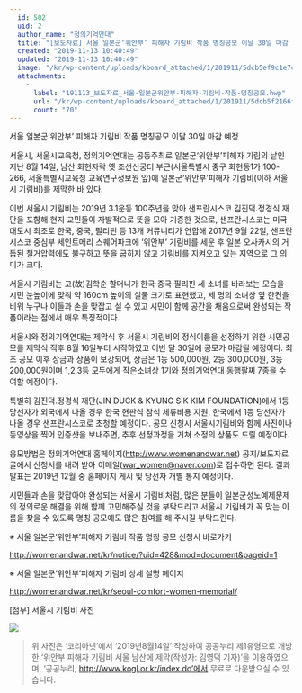 ```yaml
---
  id: 502
  uid: 2
  author_name: "정의기억연대"
  title: "[보도자료] 서울 일본군‘위안부’ 피해자 기림비 작품 명칭공모 이달 30일 마감 예정!"
  created: "2019-11-13 10:40:49"
  updated: "2019-11-13 10:40:49"
  image: "/kr/wp-content/uploads/kboard_attached/1/201911/5dcb5ef9c1e7c5228966.jpg"
  attachments: 
    - 
      label: "191113_보도자료_서울-일본군위안부-피해자-기림비-작품-명칭공모.hwp"
      url: "/kr/wp-content/uploads/kboard_attached/1/201911/5dcb5f2166f6a9663650.hwp"
      count: "70"
---
```

서울 일본군‘위안부’ 피해자 기림비 작품 명칭공모 이달 30일 마감 예정

 

서울시, 서울시교육청, 정의기억연대는 공동주최로 일본군‘위안부’피해자 기림의 날인 지난 8월 14일, 남산 회현자락 옛 조선신궁터 부근(서울특별시 중구 회현동1가 100-266, 서울특별시교육청 교육연구정보원 앞)에 일본군‘위안부’피해자 기림비(이하 서울시 기림비)를 제막한 바 있다. 

 

이번 서울시 기림비는 2019년 3.1운동 100주년을 맞아 샌프란시스코 김진덕.정경식 재단을 포함해 현지 교민들이 자발적으로 뜻을 모아 기증한 것으로, 샌프란시스코는 미국 대도시 최초로 한국, 중국, 필리핀 등 13개 커뮤니티가 연합해 2017년 9월 22일, 샌프란시스코 중심부 세인트메리 스퀘어파크에 ‘위안부’ 기림비를 세운 후 일본 오사카시의 거듭된 철거압력에도 불구하고 뜻을 굽히지 않고 기림비를 지켜오고 있는 지역으로 그 의미가 크다. 

 

서울시 기림비는 고(故)김학순 할머니가 한국·중국·필리핀 세 소녀를 바라보는 모습을 시민 눈높이에 맞춰 약 160cm 높이의 실물 크기로 표현했고, 세 명의 소녀상 옆 한켠을 비워 누구나 이들과 손을 맞잡고 설 수 있고 시민이 함께 공간을 채움으로써 완성되는 작품이라는 점에서 매우 특징적이다. 

 

서울시와 정의기억연대는 제막식 후 서울시 기림비의 정식이름을 선정하기 위한 시민공모를 제막식 직후 8월 16일부터 시작하였고 이번 달 30일에 공모가 마감될 예정이다. 최초 공모 이후 상금과 상품이 보강되어, 상금은 1등 500,000원, 2등 300,000원, 3등 200,000원이며 1,2,3등 모두에게 작은소녀상 1기와 정의기억연대 동행팔찌 7종을 수여할 예정이다. 

 

특별히 김진덕.정경식 재단(JIN DUCK & KYUNG SIK KIM FOUNDATION)에서 1등 당선자가 외국에서 나올 경우 한국 현판식 참석 체류비용 지원, 한국에서 1등 당선자가 나올 경우 샌프란시스코로 초청할 예정이다. 공모 신청시 서울시기림비와 함께 사진이나 동영상을 찍어 인증샷을 보내주면, 추후 선정과정을 거쳐 소정의 상품도 드릴 예정이다.

 

응모방법은 정의기억연대 홈페이지(http://www.womenandwar.net) 공지/보도자료 글에서 신청서를 내려 받아 이메일(war_women@naver.com)로 접수하면 된다. 결과발표는 2019년 12월 중 홈페이지 게시 및 당선자 개별 통지 예정이다. 

 

시민들과 손을 맞잡아야 완성되는 서울시 기림비처럼, 많은 분들이 일본군성노예제문제의 정의로운 해결을 위해 함께 고민해주실 것을 부탁드리고 서울시 기림비가 꼭 맞는 이름을 찾을 수 있도록 명칭 공모에도 많은 참여를 해 주시길 부탁드린다.

 

※ 서울 일본군‘위안부’피해자 기림비 작품 명칭 공모 신청서 바로가기 

http://womenandwar.net/kr/notice/?uid=428&mod=document&pageid=1

 

※ 서울 일본군‘위안부’피해자 기림비 상세 설명 페이지

http://womenandwar.net/kr/seoul-comfort-women-memorial/

 

\[첨부\] 서울시 기림비 사진

 ![](/kr/wp-content/uploads/kboard_attached/1/201911/5dcb5ef9c1e7c5228966.jpg)  
> 위 사진은 ‘코리아넷’에서 ‘2019년8월14일’ 작성하여 공공누리 제1유형으로 개방한 ‘위안부 피해자 기림비 서울 남산에 제막(작성자: 김영덕 기자)’을 이용하였으며, ‘공공누리, http://www.kogl.or.kr/index.do’에서 무료로 다운받으실 수 있습니다.